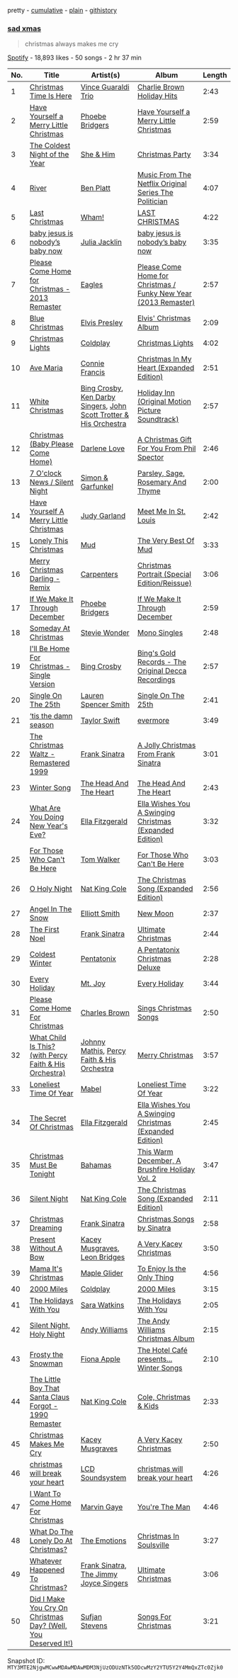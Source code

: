 pretty - [cumulative](/playlists/cumulative/37i9dQZF1DX88mTcSM3nFc.md) - [plain](/playlists/plain/37i9dQZF1DX88mTcSM3nFc) - [githistory](https://github.githistory.xyz/mackorone/spotify-playlist-archive/blob/main/playlists/plain/37i9dQZF1DX88mTcSM3nFc)

### [sad xmas](https://open.spotify.com/playlist/37i9dQZF1DX88mTcSM3nFc)

> christmas always makes me cry

[Spotify](https://open.spotify.com/user/spotify) - 18,893 likes - 50 songs - 2 hr 37 min

| No. | Title | Artist(s) | Album | Length |
|---|---|---|---|---|
| 1 | [Christmas Time Is Here](https://open.spotify.com/track/3bMfUUpzUzqWp9II00yRhE) | [Vince Guaraldi Trio](https://open.spotify.com/artist/4ytkhMSAnrDP8XzRNlw9FS) | [Charlie Brown Holiday Hits](https://open.spotify.com/album/1d3w7T3iyK3JJQ6kdpE6l9) | 2:43 |
| 2 | [Have Yourself a Merry Little Christmas](https://open.spotify.com/track/6KktzUnQSJZC3iZSwj812R) | [Phoebe Bridgers](https://open.spotify.com/artist/1r1uxoy19fzMxunt3ONAkG) | [Have Yourself a Merry Little Christmas](https://open.spotify.com/album/5P6ipsN2cYH8Bp2DokqkHf) | 2:59 |
| 3 | [The Coldest Night of the Year](https://open.spotify.com/track/4G1riMW9K3O9nI49UawBIX) | [She & Him](https://open.spotify.com/artist/3CIRif6ZAedT7kZSPvj2A4) | [Christmas Party](https://open.spotify.com/album/4s3vR4B3qPc9U5Gs1NPxLR) | 3:34 |
| 4 | [River](https://open.spotify.com/track/3OHTX3Kf5qOOPwGepi5xe8) | [Ben Platt](https://open.spotify.com/artist/6qGkLCMQkNGOJ079iEcC5k) | [Music From The Netflix Original Series The Politician](https://open.spotify.com/album/5Gik4usNaiTLBzBimuIEpJ) | 4:07 |
| 5 | [Last Christmas](https://open.spotify.com/track/2FRnf9qhLbvw8fu4IBXx78) | [Wham!](https://open.spotify.com/artist/5lpH0xAS4fVfLkACg9DAuM) | [LAST CHRISTMAS](https://open.spotify.com/album/6egzU9NKfora01qaNbvwfZ) | 4:22 |
| 6 | [baby jesus is nobody’s baby now](https://open.spotify.com/track/6HwsLuTeG7W4BYeuvSPTsr) | [Julia Jacklin](https://open.spotify.com/artist/12fRkVfO2fUsz1QHgDAG3g) | [baby jesus is nobody’s baby now](https://open.spotify.com/album/1x8xjOeUiVCRZkvIesrdWY) | 3:35 |
| 7 | [Please Come Home for Christmas \- 2013 Remaster](https://open.spotify.com/track/3QIoEi8Enr9uHffwInGIsC) | [Eagles](https://open.spotify.com/artist/0ECwFtbIWEVNwjlrfc6xoL) | [Please Come Home for Christmas / Funky New Year \(2013 Remaster\)](https://open.spotify.com/album/4QxtDUU3U7gCCyT9Lm3bg5) | 2:57 |
| 8 | [Blue Christmas](https://open.spotify.com/track/3QiAAp20rPC3dcAtKtMaqQ) | [Elvis Presley](https://open.spotify.com/artist/43ZHCT0cAZBISjO8DG9PnE) | [Elvis' Christmas Album](https://open.spotify.com/album/6zk4RKl6JFlgLCV4Z7DQ7N) | 2:09 |
| 9 | [Christmas Lights](https://open.spotify.com/track/4fzyvSu73BhGvi96p2zwjL) | [Coldplay](https://open.spotify.com/artist/4gzpq5DPGxSnKTe4SA8HAU) | [Christmas Lights](https://open.spotify.com/album/06CvxUVwS8h2aJYcCtApgy) | 4:02 |
| 10 | [Ave Maria](https://open.spotify.com/track/1yTDvZLkC1WjVbsPPBf5dG) | [Connie Francis](https://open.spotify.com/artist/3EY5DxGdy7x4GelivOjS2Q) | [Christmas In My Heart \(Expanded Edition\)](https://open.spotify.com/album/2jQQOtQEPL3QGdsTDrO8mu) | 2:51 |
| 11 | [White Christmas](https://open.spotify.com/track/4so0Wek9Ig1p6CRCHuINwW) | [Bing Crosby](https://open.spotify.com/artist/6ZjFtWeHP9XN7FeKSUe80S), [Ken Darby Singers](https://open.spotify.com/artist/69UfPJgUmFFAVT740qGVZi), [John Scott Trotter & His Orchestra](https://open.spotify.com/artist/735L650pvygCZZlPMyHqsN) | [Holiday Inn \(Original Motion Picture Soundtrack\)](https://open.spotify.com/album/4ZZvKnA1YJ2KcwjMmHBinq) | 2:57 |
| 12 | [Christmas \(Baby Please Come Home\)](https://open.spotify.com/track/46pF1zFimM582ss1PrMy68) | [Darlene Love](https://open.spotify.com/artist/391oLRVmoTkumiN79HkTWu) | [A Christmas Gift For You From Phil Spector](https://open.spotify.com/album/2kzkwgOFAtRsDsas5Hi0Qu) | 2:46 |
| 13 | [7 O'clock News / Silent Night](https://open.spotify.com/track/0Va2A1oD5n0ezfvKqPOXaD) | [Simon & Garfunkel](https://open.spotify.com/artist/70cRZdQywnSFp9pnc2WTCE) | [Parsley, Sage, Rosemary And Thyme](https://open.spotify.com/album/1sh32o99zA04PJIUJUpEj7) | 2:00 |
| 14 | [Have Yourself A Merry Little Christmas](https://open.spotify.com/track/030mot3ZKR3oskfMsqDB2R) | [Judy Garland](https://open.spotify.com/artist/0hItVPjwJLVZrFqOyIsxPf) | [Meet Me In St\. Louis](https://open.spotify.com/album/1owtCiTnAkCB4vKJ5FD0ki) | 2:42 |
| 15 | [Lonely This Christmas](https://open.spotify.com/track/6ka53p5HloApRQ2ptSpuGB) | [Mud](https://open.spotify.com/artist/3cqIsBnzV3BabbPWKz8Txf) | [The Very Best Of Mud](https://open.spotify.com/album/6fkg20RDjOK5JSZ3wqt6i4) | 3:33 |
| 16 | [Merry Christmas Darling \- Remix](https://open.spotify.com/track/0z5HSQGWgnjdNvwbOmhB2w) | [Carpenters](https://open.spotify.com/artist/1eEfMU2AhEo7XnKgL7c304) | [Christmas Portrait \(Special Edition/Reissue\)](https://open.spotify.com/album/5GMAtv4CU6GYQMo36Uuiqc) | 3:06 |
| 17 | [If We Make It Through December](https://open.spotify.com/track/2vnVkHPckitpXFyC2Q2ULG) | [Phoebe Bridgers](https://open.spotify.com/artist/1r1uxoy19fzMxunt3ONAkG) | [If We Make It Through December](https://open.spotify.com/album/5c7rZDAKYf6PsA3MUfNZXL) | 2:59 |
| 18 | [Someday At Christmas](https://open.spotify.com/track/2X5noCM9Klrm4zXfyyPdRN) | [Stevie Wonder](https://open.spotify.com/artist/7guDJrEfX3qb6FEbdPA5qi) | [Mono Singles](https://open.spotify.com/album/7oMcO4p7P1JtJR2G1v2NoK) | 2:48 |
| 19 | [I'll Be Home For Christmas \- Single Version](https://open.spotify.com/track/1fjOitI0vZ41P63p1MQLcc) | [Bing Crosby](https://open.spotify.com/artist/6ZjFtWeHP9XN7FeKSUe80S) | [Bing's Gold Records \- The Original Decca Recordings](https://open.spotify.com/album/6APFyabQl2w6j7eb19abyW) | 2:57 |
| 20 | [Single On The 25th](https://open.spotify.com/track/3hTSUqyG6ntAYXjgYOjS16) | [Lauren Spencer Smith](https://open.spotify.com/artist/79AyR6ATpj2LTPxfb6FX50) | [Single On The 25th](https://open.spotify.com/album/3dQ9PkqMkvgcjvEnKWEL3n) | 2:41 |
| 21 | [‘tis the damn season](https://open.spotify.com/track/4GBkffrtA51p17JH35irGA) | [Taylor Swift](https://open.spotify.com/artist/06HL4z0CvFAxyc27GXpf02) | [evermore](https://open.spotify.com/album/5jmVg7rwRcgd6ARPAeYNSm) | 3:49 |
| 22 | [The Christmas Waltz \- Remastered 1999](https://open.spotify.com/track/6G7QhTqDsP5vIdLQTYXXOU) | [Frank Sinatra](https://open.spotify.com/artist/1Mxqyy3pSjf8kZZL4QVxS0) | [A Jolly Christmas From Frank Sinatra](https://open.spotify.com/album/0ny6mZMBrYSO0s8HAKbcVq) | 3:01 |
| 23 | [Winter Song](https://open.spotify.com/track/5nbzSunBRFGCI4Pb6PoCat) | [The Head And The Heart](https://open.spotify.com/artist/0n94vC3S9c3mb2HyNAOcjg) | [The Head And The Heart](https://open.spotify.com/album/4wM8y2tEaXEfGewxGPFzyu) | 2:43 |
| 24 | [What Are You Doing New Year's Eve?](https://open.spotify.com/track/19NdiithlwC8EfytiHVk7a) | [Ella Fitzgerald](https://open.spotify.com/artist/5V0MlUE1Bft0mbLlND7FJz) | [Ella Wishes You A Swinging Christmas \(Expanded Edition\)](https://open.spotify.com/album/2UhPCUgK2IGUrg7lIvMYfb) | 3:32 |
| 25 | [For Those Who Can't Be Here](https://open.spotify.com/track/7nrB7gaYNe1x8Kvv7c0Tps) | [Tom Walker](https://open.spotify.com/artist/7z2avKuuiMAT4XZJFv8Rvh) | [For Those Who Can't Be Here](https://open.spotify.com/album/06whzJAwv0hrYW3i2N4TWx) | 3:03 |
| 26 | [O Holy Night](https://open.spotify.com/track/4c4LylLvTh91IhwQgSXPRc) | [Nat King Cole](https://open.spotify.com/artist/7v4imS0moSyGdXyLgVTIV7) | [The Christmas Song \(Expanded Edition\)](https://open.spotify.com/album/6vBGI5522jvPi0ZZuGQNp4) | 2:56 |
| 27 | [Angel In The Snow](https://open.spotify.com/track/7FtqC39RKToWH7x4lUDCJW) | [Elliott Smith](https://open.spotify.com/artist/2ApaG60P4r0yhBoDCGD8YG) | [New Moon](https://open.spotify.com/album/22KjY8SLvYh2DVMmLPPatF) | 2:37 |
| 28 | [The First Noel](https://open.spotify.com/track/4WW2Bdai1qzTnNkWNJCGNg) | [Frank Sinatra](https://open.spotify.com/artist/1Mxqyy3pSjf8kZZL4QVxS0) | [Ultimate Christmas](https://open.spotify.com/album/1gCLWt3kXk5kNTZdsx6P8a) | 2:44 |
| 29 | [Coldest Winter](https://open.spotify.com/track/7GZ4WYixf0D6DWvvi60yTM) | [Pentatonix](https://open.spotify.com/artist/26AHtbjWKiwYzsoGoUZq53) | [A Pentatonix Christmas Deluxe](https://open.spotify.com/album/3sId8sOH47yqOWopzbEtJn) | 2:28 |
| 30 | [Every Holiday](https://open.spotify.com/track/2vXWJZVMkidqV3MwMpuw7a) | [Mt\. Joy](https://open.spotify.com/artist/69tiO1fG8VWduDl3ji2qhI) | [Every Holiday](https://open.spotify.com/album/5AREDLpKoBwu7fTHBmta2B) | 3:44 |
| 31 | [Please Come Home For Christmas](https://open.spotify.com/track/2UTO3vuKleiyHjOGX1dppL) | [Charles Brown](https://open.spotify.com/artist/3trsSEaKM3UM2R9RBJwdtJ) | [Sings Christmas Songs](https://open.spotify.com/album/0sYk8ncYCqrrJPKeGiBwKL) | 2:50 |
| 32 | [What Child Is This? \(with Percy Faith & His Orchestra\)](https://open.spotify.com/track/5pHVGMJY8zuukdIAPpT1vj) | [Johnny Mathis](https://open.spotify.com/artist/21LGsW7bziR4Ledx7WZ1Wf), [Percy Faith & His Orchestra](https://open.spotify.com/artist/24DQLSng7bKZD4GXLIaQbv) | [Merry Christmas](https://open.spotify.com/album/3pHNZvjNOHJX8G9Y0OmIzG) | 3:57 |
| 33 | [Loneliest Time Of Year](https://open.spotify.com/track/7dfWGm8f6joB6tLnZN2avh) | [Mabel](https://open.spotify.com/artist/1MIVXf74SZHmTIp4V4paH4) | [Loneliest Time Of Year](https://open.spotify.com/album/4AKesH5kCVXdZKeWuAHVUQ) | 3:22 |
| 34 | [The Secret Of Christmas](https://open.spotify.com/track/4JfmVZv6rhWBxKSf7xfe5F) | [Ella Fitzgerald](https://open.spotify.com/artist/5V0MlUE1Bft0mbLlND7FJz) | [Ella Wishes You A Swinging Christmas \(Expanded Edition\)](https://open.spotify.com/album/2UhPCUgK2IGUrg7lIvMYfb) | 2:45 |
| 35 | [Christmas Must Be Tonight](https://open.spotify.com/track/5HGeTJqFRlhY3VYC9phKw6) | [Bahamas](https://open.spotify.com/artist/4C50EbCS11M0VbGyH3OfLt) | [This Warm December, A Brushfire Holiday Vol\. 2](https://open.spotify.com/album/4dTpeR3SNPSp77CztAXT7T) | 3:47 |
| 36 | [Silent Night](https://open.spotify.com/track/4iTfml41SOUBHXgMUHLUVV) | [Nat King Cole](https://open.spotify.com/artist/7v4imS0moSyGdXyLgVTIV7) | [The Christmas Song \(Expanded Edition\)](https://open.spotify.com/album/6vBGI5522jvPi0ZZuGQNp4) | 2:11 |
| 37 | [Christmas Dreaming](https://open.spotify.com/track/5qsQZxrp60YK1Fy0xMLfBp) | [Frank Sinatra](https://open.spotify.com/artist/1Mxqyy3pSjf8kZZL4QVxS0) | [Christmas Songs by Sinatra](https://open.spotify.com/album/4XbPmVHP7EYBMoE7ZVjKCU) | 2:58 |
| 38 | [Present Without A Bow](https://open.spotify.com/track/0Pj9cTJcWbrDPjtCKx4Ody) | [Kacey Musgraves](https://open.spotify.com/artist/70kkdajctXSbqSMJbQO424), [Leon Bridges](https://open.spotify.com/artist/3qnGvpP8Yth1AqSBMqON5x) | [A Very Kacey Christmas](https://open.spotify.com/album/7sIB15nu0Rp1vR8wXnTx3a) | 3:50 |
| 39 | [Mama It's Christmas](https://open.spotify.com/track/2r3zWJ1sWux8Fix5MODSGI) | [Maple Glider](https://open.spotify.com/artist/1Y3IqLN3JkfppIbJG2IWHk) | [To Enjoy Is the Only Thing](https://open.spotify.com/album/4cVX6h32CrAhowx4WGHb6E) | 4:56 |
| 40 | [2000 Miles](https://open.spotify.com/track/5v1SC5d3F8VHwqkXx53f7d) | [Coldplay](https://open.spotify.com/artist/4gzpq5DPGxSnKTe4SA8HAU) | [2000 Miles](https://open.spotify.com/album/0Uk9J6k7ZV1SCsezKHCg6w) | 3:15 |
| 41 | [The Holidays With You](https://open.spotify.com/track/3JMZ5QcFKxGpnMuqOWGvmU) | [Sara Watkins](https://open.spotify.com/artist/1FDE7zZ6jmP8HHb9ej3mek) | [The Holidays With You](https://open.spotify.com/album/02dmqljeCWllbNuP5BVbUg) | 2:05 |
| 42 | [Silent Night, Holy Night](https://open.spotify.com/track/3TsoMWVVcbs1mKHBiW5aWz) | [Andy Williams](https://open.spotify.com/artist/4sj6D0zlMOl25nprDJBiU9) | [The Andy Williams Christmas Album](https://open.spotify.com/album/4dcJHxlOJwtyypL7sx1qch) | 2:15 |
| 43 | [Frosty the Snowman](https://open.spotify.com/track/732qfVoTwzKNDTGm1MfJvp) | [Fiona Apple](https://open.spotify.com/artist/3g2kUQ6tHLLbmkV7T4GPtL) | [The Hotel Café presents..\. Winter Songs](https://open.spotify.com/album/4fhTdBtyYkBi1pJpfSLRad) | 2:10 |
| 44 | [The Little Boy That Santa Claus Forgot \- 1990 Remaster](https://open.spotify.com/track/4nYhFybm5G4ETNt19pcKzs) | [Nat King Cole](https://open.spotify.com/artist/7v4imS0moSyGdXyLgVTIV7) | [Cole, Christmas & Kids](https://open.spotify.com/album/6L559yGVxmFOW8ViMMbWI1) | 2:33 |
| 45 | [Christmas Makes Me Cry](https://open.spotify.com/track/0pZjp6KTdWZVBIHGqfBaW7) | [Kacey Musgraves](https://open.spotify.com/artist/70kkdajctXSbqSMJbQO424) | [A Very Kacey Christmas](https://open.spotify.com/album/7sIB15nu0Rp1vR8wXnTx3a) | 2:50 |
| 46 | [christmas will break your heart](https://open.spotify.com/track/0dMGq0YUOik1rMZicB96Qa) | [LCD Soundsystem](https://open.spotify.com/artist/066X20Nz7iquqkkCW6Jxy6) | [christmas will break your heart](https://open.spotify.com/album/3skXXEPIZHApEfglcwIlvR) | 4:26 |
| 47 | [I Want To Come Home For Christmas](https://open.spotify.com/track/79XX797KcCCXMQFvgWkU6h) | [Marvin Gaye](https://open.spotify.com/artist/3koiLjNrgRTNbOwViDipeA) | [You're The Man](https://open.spotify.com/album/7aX5aMq94oHw4eQdQBo854) | 4:46 |
| 48 | [What Do The Lonely Do At Christmas?](https://open.spotify.com/track/4qXgtbu9ZIAhcWVKCwOL72) | [The Emotions](https://open.spotify.com/artist/64CuUOOirKmdAYLQSfaOyr) | [Christmas In Soulsville](https://open.spotify.com/album/1hKmCNqK4Iwxjwn0z9i8bN) | 3:27 |
| 49 | [Whatever Happened To Christmas?](https://open.spotify.com/track/4fzMwQLxkY6qsimuyaDqed) | [Frank Sinatra](https://open.spotify.com/artist/1Mxqyy3pSjf8kZZL4QVxS0), [The Jimmy Joyce Singers](https://open.spotify.com/artist/1M0wdYIdPlJz4Q0ZZjqdbt) | [Ultimate Christmas](https://open.spotify.com/album/1gCLWt3kXk5kNTZdsx6P8a) | 3:06 |
| 50 | [Did I Make You Cry On Christmas Day? \(Well, You Deserved It!\)](https://open.spotify.com/track/0ONfnpyVTlpU2wyIouPJ0A) | [Sufjan Stevens](https://open.spotify.com/artist/4MXUO7sVCaFgFjoTI5ox5c) | [Songs For Christmas](https://open.spotify.com/album/2cuvGy1kWrtB3vX04Irpis) | 3:21 |

Snapshot ID: `MTY3MTE2NjgwMCwwMDAwMDAwMDM3NjUzODUzNTk5ODcwMzY2YTU5Y2Y4MmQxZTc0Zjk0`

